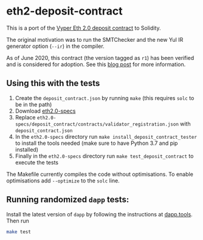 # eth2-deposit-contract

This is a port of the [Vyper Eth 2.0 deposit contract](https://github.com/ethereum/eth2.0-specs/blob/dev/deposit_contract/contracts/validator_registration.vy) to Solidity.

The original motivation was to run the SMTChecker and the new Yul IR generator option (`--ir`) in the compiler.

As of June 2020, this contract (the version tagged as `r1`) has been verified and is considered for adoption.
See this [blog post](https://blog.ethereum.org/2020/06/23/eth2-quick-update-no-12/) for more information.

## Using this with the tests

1. Create the `deposit_contract.json` by running `make` (this requires `solc` to be in the path)
2. Download [eth2.0-specs](https://github.com/ethereum/eth2.0-specs)
3. Replace `eth2.0-specs/deposit_contract/contracts/validator_registration.json` with `deposit_contract.json`
4. In the `eth2.0-specs` directory run `make install_deposit_contract_tester` to install the tools needed (make sure to have Python 3.7 and pip installed)
5. Finally in the `eth2.0-specs` directory run `make test_deposit_contract` to execute the tests

The Makefile currently compiles the code without optimisations. To enable optimisations add `--optimize` to the `solc` line.


## Running randomized `dapp` tests:

Install the latest version of `dapp` by following the instructions at [dapp.tools](https://dapp.tools/). Then run
```sh
make test
```
